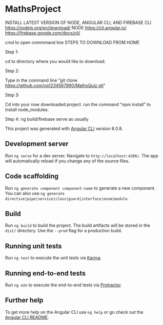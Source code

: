 # MathsProject

INSTALL LATEST VERSION OF NODE, ANGULAR CLI, AND FIREBASE CLI
https://nodejs.org/en/download/ NODE
https://cli.angular.io/
https://firebase.google.com/docs/cli/

cmd to open commmand line
STEPS TO DOWNLOAD FROM HOME

Step 1:

cd to directory where you would like to download.

Step 2:

Type in the command line 
"git clone https://github.com/cp1234567890/MathsQuiz.git"

Step 3: 

Cd into your now downloaded project. run the command "npm install" to install node_modules.

Step 4: ng build/firebase serve as usually


This project was generated with [Angular CLI](https://github.com/angular/angular-cli) version 6.0.8.

## Development server

Run `ng serve` for a dev server. Navigate to `http://localhost:4200/`. The app will automatically reload if you change any of the source files.

## Code scaffolding

Run `ng generate component component-name` to generate a new component. You can also use `ng generate directive|pipe|service|class|guard|interface|enum|module`.

## Build

Run `ng build` to build the project. The build artifacts will be stored in the `dist/` directory. Use the `--prod` flag for a production build.

## Running unit tests

Run `ng test` to execute the unit tests via [Karma](https://karma-runner.github.io).

## Running end-to-end tests

Run `ng e2e` to execute the end-to-end tests via [Protractor](http://www.protractortest.org/).

## Further help

To get more help on the Angular CLI use `ng help` or go check out the [Angular CLI README](https://github.com/angular/angular-cli/blob/master/README.md).
